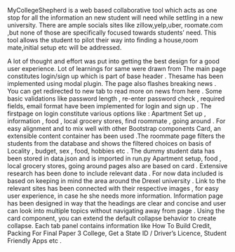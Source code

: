 MyCollegeShepherd is a web based collaborative tool which acts as one stop for all the information an new student will need while settling
in a new university. There are ample socials sites like zillow,yelp,uber, roomate.com ,but none of those are specifically focused towards students’ need. This tool allows the student to pilot their way into finding a house,room mate,initial setup etc will be addressed.

A lot of thought and effort was put into getting the best design for a good user experience. Lot of learnings for same were drawn from The main page constitutes
login/sign up which is part of base header . Thesame has been implemented using modal plugin. The page also flashes breaking news . You can get redirected to new tab to read more on news from here . Some basic validations like password length , re-enter password check , required fields, email format have been implemented for login and sign up . The firstpage on login constitute various options like : Apartment Set up , information , food , local grocery stores, find roommate , going around . For easy alignment and to mix well with other Bootstrap components Card, an extensible content
container has been used .The roommate page filters the students from the database and shows the filtered choices on basis of Locality , budget, sex , food, hobbies etc . The dummy student data has been stored in data.json and is imported in run.py
Apartment setup, food , local grocery stores, going around pages also are based on card . Extensive research has been done to include relevant data . For now data included is based on keeping in mind the area around the Drexel university . Link to the relevant sites has been connected with their respective images , for easy user experience, in case he she needs more information. Information page has been designed in way that the headings are clear and concise and user can look into multiple topics without navigating away from page . Using the card component, you can extend the default collapse behavior to create collapse. Each tab panel contains information
like How To Build Credit, Packing For Final Paper 3 College, Get a State ID / Driver’s Licence, Student Friendly Apps etc .
